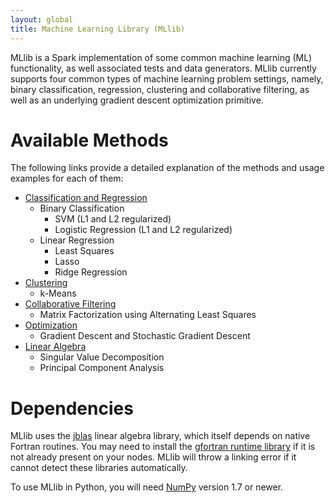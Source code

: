 ```yaml
---
layout: global
title: Machine Learning Library (MLlib)
---
```



MLlib is a Spark implementation of some common machine learning (ML)
functionality, as well associated tests and data generators.  MLlib
currently supports four common types of machine learning problem settings,
namely, binary classification, regression, clustering and collaborative
filtering, as well as an underlying gradient descent optimization primitive.

# Available Methods
The following links provide a detailed explanation of the methods and usage examples for each of them: 

* <a href="mllib-classification-regression.md">Classification and Regression</a>
  * Binary Classification
    * SVM (L1 and L2 regularized)
    * Logistic Regression (L1 and L2 regularized)
  * Linear Regression
    * Least Squares
    * Lasso
    * Ridge Regression
* <a href="mllib-clustering.md">Clustering</a>
  * k-Means
* <a href="mllib-collaborative-filtering.md">Collaborative Filtering</a>
  * Matrix Factorization using Alternating Least Squares
* <a href="mllib-optimization.md">Optimization</a>
  * Gradient Descent and Stochastic Gradient Descent
* <a href="mllib-linear-algebra.md">Linear Algebra</a>
  * Singular Value Decomposition
  * Principal Component Analysis

# Dependencies
MLlib uses the [jblas](https://github.com/mikiobraun/jblas) linear algebra library, which itself
depends on native Fortran routines. You may need to install the 
[gfortran runtime library](https://github.com/mikiobraun/jblas/wiki/Missing-Libraries)
if it is not already present on your nodes. MLlib will throw a linking error if it cannot 
detect these libraries automatically.

To use MLlib in Python, you will need [NumPy](http://www.numpy.org) version 1.7 or newer.

